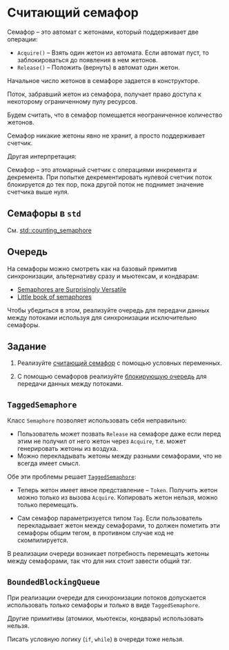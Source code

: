 # Считающий семафор

Семафор – это автомат с жетонами, который поддерживает две операции:

- `Acquire()` – Взять один жетон из автомата. Если автомат пуст, то заблокироваться до появления в нем жетонов.
- `Release()` – Положить (вернуть) в автомат один жетон.
 
Начальное число жетонов в семафоре задается в конструкторе.

Поток, забравший жетон из семафора, получает право доступа к некоторому ограниченному пулу ресурсов.

Будем считать, что в семафор помещается неограниченное количество жетонов.

Семафор никакие жетоны явно не хранит, а просто поддерживает счетчик.

Другая интерпретация:

Семафор – это атомарный счетчик с операциями инкремента и декремента. При попытке декрементировать нулевой счетчик поток блокируется до тех пор, пока другой поток не поднимет значение счетчика выше нуля.

## Семафоры в `std`

См. [std::counting_semaphore](https://en.cppreference.com/w/cpp/thread/counting_semaphore)

## Очередь

На семафоры можно смотреть как на базовый примитив синхронизации, альтернативу сразу и мьютексам, и кондварам:

- [Semaphores are Surprisingly Versatile](https://preshing.com/20150316/semaphores-are-surprisingly-versatile/)
- [Little book of semaphores](http://greenteapress.com/semaphores/LittleBookOfSemaphores.pdf)

Чтобы убедиться в этом, реализуйте очередь для передачи данных между потоками используя для синхронизации исключительно семафоры.

## Задание

1) Реализуйте [считающий семафор](semaphore.hpp) с помощью условных переменных.

2) С помощью семафоров реализуйте [блокирующую очередь](queue.hpp) для передачи данных между потоками.

## `TaggedSemaphore`

Клаcc `Semaphore` позволяет использовать себя неправильно:  

- Пользователь может позвать `Release` на семафоре даже если перед этим не получил от него жетон через `Acquire`, т.е. может генерировать жетоны из воздуха.
- Можно перекладывать жетоны между разными семафорами, что не всегда имеет смысл.

Обе эти проблемы решает [`TaggedSemaphore`](tagged_semaphore.hpp):

- Теперь жетон имеет явное представление – `Token`. Получить жетон можно только из вызова `Acquire`. Копировать жетон нельзя, можно только перемещать.
  
- Сам семафор параметризуется типом `Tag`. Если пользователь перекладывает жетон между семафорами, то должен пометить эти семафоры общим тегом, в противном случае код не скомпилируется.

В реализации очереди возникает потребность перемещать жетоны между семафорами, так что для них стоит завести общий тэг.

## `BoundedBlockingQueue`

При реализации очереди для синхронизации потоков допускается использовать _только_ семафоры и _только_ в виде `TaggedSemaphore`.

Другие примитивы (атомики, мьютексы, кондвары) использовать нельзя.

Писать условную логику (`if`, `while`) в очереди тоже нельзя.
